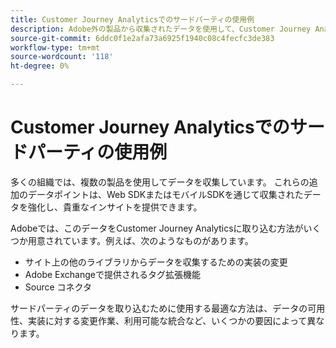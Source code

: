 ```yaml
---
title: Customer Journey Analyticsでのサードパーティの使用例
description: Adobe外の製品から収集されたデータを使用して、Customer Journey Analyticsで収集されたデータを補完する方法を説明します。
source-git-commit: 6ddc0f1e2afa73a6925f1940c08c4fecfc3de383
workflow-type: tm+mt
source-wordcount: '118'
ht-degree: 0%

---
```


# Customer Journey Analyticsでのサードパーティの使用例

多くの組織では、複数の製品を使用してデータを収集しています。 これらの追加のデータポイントは、Web SDKまたはモバイルSDKを通じて収集されたデータを強化し、貴重なインサイトを提供できます。

Adobeでは、このデータをCustomer Journey Analyticsに取り込む方法がいくつか用意されています。例えば、次のようなものがあります。

* サイト上の他のライブラリからデータを収集するための実装の変更
* Adobe Exchangeで提供されるタグ拡張機能
* Source コネクタ

サードパーティのデータを取り込むために使用する最適な方法は、データの可用性、実装に対する変更作業、利用可能な統合など、いくつかの要因によって異なります。
